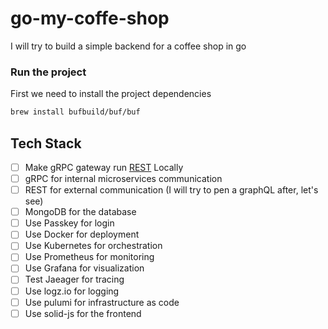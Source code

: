 # go-my-coffe-shop

I will try to build a simple backend for a coffee shop in go

### Run the project

First we need to install the project dependencies

```bash
brew install bufbuild/buf/buf
```

## Tech Stack

- [ ] Make gRPC gateway run [REST](https://github.com/grpc-ecosystem/grpc-gateway) Locally
- [ ] gRPC for internal microservices communication
- [ ] REST for external communication (I will try to pen a graphQL after, let's see)
- [ ] MongoDB for the database
- [ ] Use Passkey for login
- [ ] Use Docker for deployment
- [ ] Use Kubernetes for orchestration
- [ ] Use Prometheus for monitoring
- [ ] Use Grafana for visualization
- [ ] Test Jaeager for tracing
- [ ] Use logz.io for logging
- [ ] Use pulumi for infrastructure as code
- [ ] Use solid-js for the frontend
